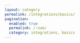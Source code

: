 ```yaml
---
layout: category
permalink: /integrations/basics/
pagination: 
  enabled: true
  permalink: /:num/
  category: integrations, basics
---
```


